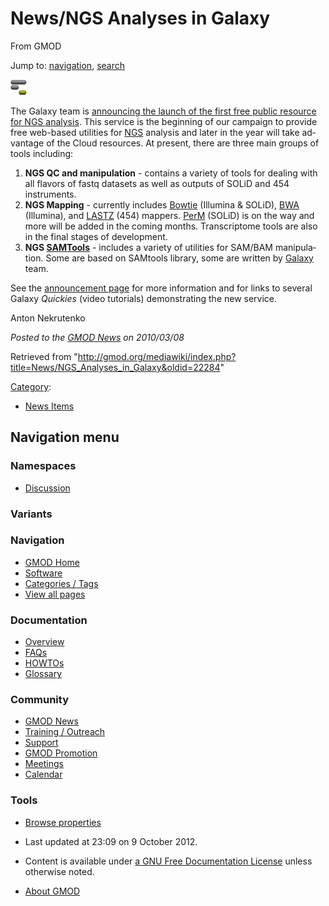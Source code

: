 <div id="mw-page-base" class="noprint">

</div>

<div id="mw-head-base" class="noprint">

</div>

<div id="content" class="mw-body" role="main">

<span id="top"></span>

<div id="mw-js-message" style="display:none;">

</div>



# <span dir="auto">News/NGS Analyses in Galaxy</span>

<div id="bodyContent">

<div id="siteSub">

From GMOD

</div>

<div id="contentSub">

</div>

<div id="jump-to-nav" class="mw-jump">

Jump to: [navigation](#mw-navigation), [search](#p-search)

</div>

<div id="mw-content-text" class="mw-content-ltr" lang="en" dir="ltr">

<div class="floatright">

<a href="http://main.g2.bx.psu.edu/u/aun1/p/ngs-analysis-service"
rel="nofollow" title="NGS Analyses in Galaxy"><img
src="https://raw.githubusercontent.com/GMOD/gmod.github.io/main/mediawiki/images/2/22/GalaxyLogoSmall.png" width="26"
height="25" alt="NGS Analyses in Galaxy" /></a>

</div>

The Galaxy team is
<a href="http://main.g2.bx.psu.edu/u/aun1/p/ngs-analysis-service"
class="external text" rel="nofollow">announcing the launch of the first
free public resource for NGS analysis</a>. This service is the beginning
of our campaign to provide free web-based utilities for
[NGS](../Next_Generation_Sequencing "Next Generation Sequencing")
analysis and later in the year will take advantage of the Cloud
resources. At present, there are three main groups of tools including:

1.  **NGS QC and manipulation** - contains a variety of tools for
    dealing with all flavors of fastq datasets as well as outputs of
    SOLiD and 454 instruments.
2.  **NGS Mapping** - currently includes
    <a href="http://bowtie-bio.sourceforge.net/" class="external text"
    rel="nofollow">Bowtie</a> (Illumina & SOLiD),
    <a href="http://bio-bwa.sourceforge.net/" class="external text"
    rel="nofollow">BWA</a> (Illumina), and <a
    href="http://www.bx.psu.edu/miller_lab/dist/README.lastz-1.01.50/README.lastz-1.01.50.html"
    class="external text" rel="nofollow">LASTZ</a> (454) mappers.
    <a href="http://code.google.com/p/perm/" class="external text"
    rel="nofollow">PerM</a> (SOLiD) is on the way and more will be added
    in the coming months. Transcriptome tools are also in the final
    stages of development.
3.  **NGS
    <a href="http://samtools.sourceforge.net" class="external text"
    rel="nofollow">SAMTools</a>** - includes a variety of utilities for
    SAM/BAM manipulation. Some are based on SAMtools library, some are
    written by [Galaxy](../Galaxy.1 "Galaxy") team.

See the
<a href="http://main.g2.bx.psu.edu/u/aun1/p/ngs-analysis-service"
class="external text" rel="nofollow">announcement page</a> for more
information and for links to several Galaxy *Quickies* (video tutorials)
demonstrating the new service.

Anton Nekrutenko

  

<div class="newsfooter">

*Posted to the [GMOD News](../GMOD_News "GMOD News") on 2010/03/08*

</div>

</div>

<div class="printfooter">

Retrieved from
"<http://gmod.org/mediawiki/index.php?title=News/NGS_Analyses_in_Galaxy&oldid=22284>"

</div>

<div id="catlinks" class="catlinks">

<div id="mw-normal-catlinks" class="mw-normal-catlinks">

[Category](../Special%3ACategories "Special%3ACategories"):

- [News Items](../Category%3ANews_Items "Category%3ANews Items")

</div>

</div>

<div class="visualClear">

</div>

</div>

</div>

<div id="mw-navigation">

## Navigation menu

<div id="mw-head">



<div id="left-navigation">

<div id="p-namespaces" class="vectorTabs" role="navigation"
aria-labelledby="p-namespaces-label">

### Namespaces


- <span id="ca-talk"><a
  href="http://gmod.org/mediawiki/index.php?title=Talk:News/NGS_Analyses_in_Galaxy&amp;action=edit&amp;redlink=1"
  accesskey="t"
  title="Discussion about the content page [t]">Discussion</a></span>

</div>

<div id="p-variants" class="vectorMenu emptyPortlet" role="navigation"
aria-labelledby="p-variants-label">

### 

### Variants[](#)

<div class="menu">

</div>

</div>

</div>





</div>

</div>

</div>

<div id="mw-panel">

<div id="p-logo" role="banner">

<a href="../Main_Page"
style="background-image: url(../../images/GMOD-cogs.png);"
title="Visit the main page"></a>

</div>

<div id="p-Navigation" class="portal" role="navigation"
aria-labelledby="p-Navigation-label">

### Navigation

<div class="body">

- <span id="n-GMOD-Home">[GMOD Home](../Main_Page)</span>
- <span id="n-Software">[Software](../GMOD_Components)</span>
- <span id="n-Categories-.2F-Tags">[Categories /
  Tags](../Categories)</span>
- <span id="n-View-all-pages">[View all
  pages](../Special:AllPages)</span>

</div>

</div>

<div id="p-Documentation" class="portal" role="navigation"
aria-labelledby="p-Documentation-label">

### Documentation

<div class="body">

- <span id="n-Overview">[Overview](../Overview)</span>
- <span id="n-FAQs">[FAQs](../Category%3AFAQ)</span>
- <span id="n-HOWTOs">[HOWTOs](../Category%3AHOWTO)</span>
- <span id="n-Glossary">[Glossary](../Glossary)</span>

</div>

</div>

<div id="p-Community" class="portal" role="navigation"
aria-labelledby="p-Community-label">

### Community

<div class="body">

- <span id="n-GMOD-News">[GMOD News](../GMOD_News)</span>
- <span id="n-Training-.2F-Outreach">[Training /
  Outreach](../Training_and_Outreach)</span>
- <span id="n-Support">[Support](../Support)</span>
- <span id="n-GMOD-Promotion">[GMOD Promotion](../GMOD_Promotion)</span>
- <span id="n-Meetings">[Meetings](../Meetings)</span>
- <span id="n-Calendar">[Calendar](../Calendar)</span>

</div>

</div>

<div id="p-tb" class="portal" role="navigation"
aria-labelledby="p-tb-label">

### Tools

<div class="body">


- <span id="t-smwbrowselink"><a href="../Special%3ABrowse/News-2FNGS_Analyses_in_Galaxy"
  rel="smw-browse">Browse properties</a></span>


</div>

</div>

</div>

</div>

<div id="footer" role="contentinfo">

- <span id="footer-info-lastmod">Last updated at 23:09 on 9 October
  2012.</span>
<!-- - <span id="footer-info-viewcount">6,279 page views.</span> -->
- <span id="footer-info-copyright">Content is available under
  <a href="http://www.gnu.org/licenses/fdl-1.3.html" class="external"
  rel="nofollow">a GNU Free Documentation License</a> unless otherwise
  noted.</span>

<!-- -->

- <span id="footer-places-about">[About
  GMOD](../GMOD%3AAbout "GMOD%3AAbout")</span>

<!-- -->






</div>

